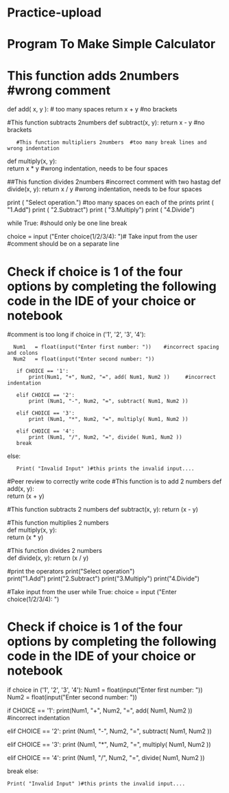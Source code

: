 # Practice-upload
# Program To Make Simple Calculator
# This function adds 2numbers  #wrong comment
def add( x, y ):  # too many spaces
    return x + y  #no brackets

#This function subtracts  2numbers
def subtract(x, y):
    return x - y  #no brackets



       #This function multipliers 2numbers  #too many break lines and wrong indentation
def multiply(x, y):  
   return x * y  #wrong indentation, needs to be four spaces

##This function divides  2numbers    #incorrect comment with two hastag
def divide(x, y):
   return x / y       #wrong indentation, needs to be four spaces

print ( "Select operation.")    #too many spaces on each of the prints
print ( "1.Add")
print ( "2.Subtract")
print ( "3.Multiply")
print ( "4.Divide")

while True:        #should only be one line break 
   
   choice = input  ("Enter choice(1/2/3/4): ")# Take input from the  user   #comment should be on a separate line

   # Check if choice is 1 of the four options by completing the following code in the IDE of your choice or notebook
#comment is too long
   if choice in ('1', '2', '3', '4'):
        
      Num1   = float(input("Enter first number: "))    #incorrect spacing and colons
      Num2   = float(input("Enter second number: "))

       if CHOICE == '1':
           print(Num1, "+", Num2, "=", add( Num1, Num2 ))     #incorrect indentation 

       elif CHOICE == '2':
           print (Num1, "-", Num2, "=", subtract( Num1, Num2 ))

       elif CHOICE == '3':
           print (Num1, "*", Num2, "=", multiply( Num1, Num2 ))

       elif CHOICE == '4':
           print (Num1, "/", Num2, "=", divide( Num1, Num2 ))
       break
   else:

       Print( "Invalid Input" )#this prints the invalid input....
        
        
#Peer review to correctly write code
#This function is to add 2 numbers
def add(x, y):  
    return (x + y)  

#This function subtracts 2 numbers
def subtract(x, y):
    return (x - y) 

#This function multiplies 2 numbers  
def multiply(x, y):  
    return (x * y)  

#This function divides 2 numbers    
def divide(x, y):
    return (x / y)    

#print the operators
print("Select operation")   
print("1.Add")
print("2.Subtract")
print("3.Multiply")
print("4.Divide")

#Take input from the user
while True:
    choice = input  ("Enter choice(1/2/3/4): ")

# Check if choice is 1 of the four options by completing the following code in the IDE of your choice or notebook
if choice in ('1', '2', '3', '4'):
    Num1 = float(input("Enter first number: "))    
    Num2 = float(input("Enter second number: "))

if CHOICE == '1':
    print(Num1, "+", Num2, "=", add( Num1, Num2 ))     #incorrect indentation 

elif CHOICE == '2':
    print (Num1, "-", Num2, "=", subtract( Num1, Num2 ))

elif CHOICE == '3':
    print (Num1, "*", Num2, "=", multiply( Num1, Num2 ))

elif CHOICE == '4':
    print (Num1, "/", Num2, "=", divide( Num1, Num2 ))

break
    else:
        
    Print( "Invalid Input" )#this prints the invalid input....
